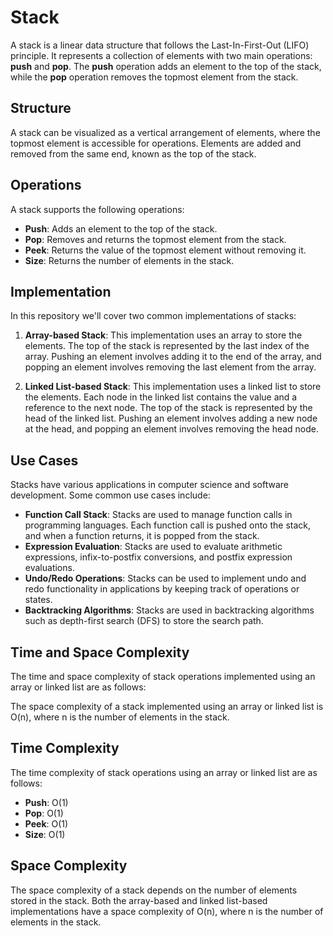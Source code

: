 # Stack

A stack is a linear data structure that follows the Last-In-First-Out (LIFO) principle. It represents a collection of elements with two main operations: **push** and **pop**. The **push** operation adds an element to the top of the stack, while the **pop** operation removes the topmost element from the stack.

## Structure

A stack can be visualized as a vertical arrangement of elements, where the topmost element is accessible for operations. Elements are added and removed from the same end, known as the top of the stack.

## Operations

A stack supports the following operations:

- **Push**: Adds an element to the top of the stack.
- **Pop**: Removes and returns the topmost element from the stack.
- **Peek**: Returns the value of the topmost element without removing it.
- **Size**: Returns the number of elements in the stack.

## Implementation

In this repository we'll cover two common implementations of stacks:

1. **Array-based Stack**: This implementation uses an array to store the elements. The top of the stack is represented by the last index of the array. Pushing an element involves adding it to the end of the array, and popping an element involves removing the last element from the array.

2. **Linked List-based Stack**: This implementation uses a linked list to store the elements. Each node in the linked list contains the value and a reference to the next node. The top of the stack is represented by the head of the linked list. Pushing an element involves adding a new node at the head, and popping an element involves removing the head node.

## Use Cases

Stacks have various applications in computer science and software development. Some common use cases include:

- **Function Call Stack**: Stacks are used to manage function calls in programming languages. Each function call is pushed onto the stack, and when a function returns, it is popped from the stack.
- **Expression Evaluation**: Stacks are used to evaluate arithmetic expressions, infix-to-postfix conversions, and postfix expression evaluations.
- **Undo/Redo Operations**: Stacks can be used to implement undo and redo functionality in applications by keeping track of operations or states.
- **Backtracking Algorithms**: Stacks are used in backtracking algorithms such as depth-first search (DFS) to store the search path.

## Time and Space Complexity

The time and space complexity of stack operations implemented using an array or linked list are as follows:

The space complexity of a stack implemented using an array or linked list is O(n), where n is the number of elements in the stack.

## Time Complexity

The time complexity of stack operations using an array or linked list are as follows:

- **Push**: O(1)
- **Pop**: O(1)
- **Peek**: O(1)
- **Size**: O(1)

## Space Complexity

The space complexity of a stack depends on the number of elements stored in the stack. Both the array-based and linked list-based implementations have a space complexity of O(n), where n is the number of elements in the stack.
